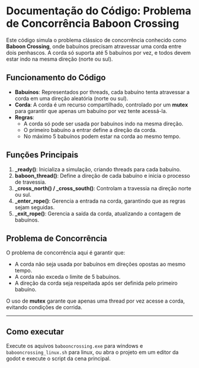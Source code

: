 # Documentação do Código: Problema de Concorrência Baboon Crossing

Este código simula o problema clássico de concorrência conhecido como **Baboon Crossing**, onde babuínos precisam atravessar uma corda entre dois penhascos. A corda só suporta até 5 babuínos por vez, e todos devem estar indo na mesma direção (norte ou sul).

## Funcionamento do Código

- **Babuínos**: Representados por threads, cada babuíno tenta atravessar a corda em uma direção aleatória (norte ou sul).
- **Corda**: A corda é um recurso compartilhado, controlado por um **mutex** para garantir que apenas um babuíno por vez tente acessá-la.
- **Regras**:
  - A corda só pode ser usada por babuínos indo na mesma direção.
  - O primeiro babuíno a entrar define a direção da corda.
  - No máximo 5 babuínos podem estar na corda ao mesmo tempo.

## Funções Principais

1. **_ready()**: Inicializa a simulação, criando threads para cada babuíno.
2. **baboon_thread()**: Define a direção de cada babuíno e inicia o processo de travessia.
3. **_cross_north() / _cross_south()**: Controlam a travessia na direção norte ou sul.
4. **_enter_rope()**: Gerencia a entrada na corda, garantindo que as regras sejam seguidas.
5. **_exit_rope()**: Gerencia a saída da corda, atualizando a contagem de babuínos.

## Problema de Concorrência

O problema de concorrência aqui é garantir que:
- A corda não seja usada por babuínos em direções opostas ao mesmo tempo.
- A corda não exceda o limite de 5 babuínos.
- A direção da corda seja respeitada após ser definida pelo primeiro babuíno.

O uso de **mutex** garante que apenas uma thread por vez acesse a corda, evitando condições de corrida.

---
## Como executar 
Execute os aquivos `babooncrossing.exe` para windows e `babooncrossing_linux.sh` para linux, ou abra o projeto em um editor da godot e execute o script da cena principal.